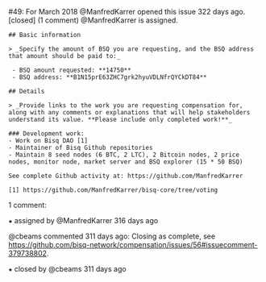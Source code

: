 #49: For March 2018
@ManfredKarrer opened this issue 322 days ago.  [closed] (1 comment)
@ManfredKarrer is assigned. 

    ## Basic information
    
    > _Specify the amount of BSQ you are requesting, and the BSQ address that amount should be paid to:_
    
     - BSQ amount requested: **14750**
     - BSQ address: **B1N15prE63ZHC7grk2hyuVDLNfrQYCkDT84**
    
    ## Details
    
    > _Provide links to the work you are requesting compensation for, along with any comments or explanations that will help stakeholders understand its value. **Please include only completed work!**_
    
    ### Development work:
    - Work on Bisq DAO [1]
    - Maintainer of Bisq Github repositories
    - Maintain 8 seed nodes (6 BTC, 2 LTC), 2 Bitcoin nodes, 2 price nodes, monitor node, market server and BSQ explorer (15 * 50 BSQ)
    
    See complete Github activity at: https://github.com/ManfredKarrer
    
    [1] https://github.com/ManfredKarrer/bisq-core/tree/voting


1 comment:

⁕ assigned by @ManfredKarrer 316 days ago

@cbeams commented 311 days ago:
    Closing as complete, see https://github.com/bisq-network/compensation/issues/56#issuecomment-379738802.


⁕ closed by @cbeams 311 days ago

